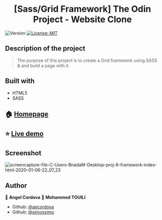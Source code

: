 <h1 align="center">[Sass/Grid Framework] The Odin Project - Website Clone</h1>
<p>
  <img alt="Version" src="https://img.shields.io/badge/version-0.0.1-blue.svg?cacheSeconds=2592000" />
  <a href="#" target="_blank">
    <img alt="License: MIT " src="https://img.shields.io/badge/License-MIT -yellow.svg" />
  </a>
</p>


## Description of the project 

>The purpose of this project is to create a Grid framework using SASS & and build a page with it. 

## Built with
<ul>
  <li>HTML5</li>
  <li>SASS</li>
</ul>

## 🏠 [Homepage](https://github.com/aecordova/proj-8-framework)

## ⭐️ [Live demo](https://rawcdn.githack.com/aecordova/proj-8-framework/3438b3de205d283b7d15765b4b1dd82d1fb5d3c8/index.html)

## Screenshot
![screencapture-file-C-Users-BnadaM-Desktop-proj-8-framework-index-html-2020-01-06-22_07_23](https://user-images.githubusercontent.com/57480558/71852612-06e21780-30d1-11ea-81dc-65a28e7041da.png)

## Author

👤 **Angel Cordova**
👤 **Mohammed TOUILI**

* Github: [@aecordova](https://github.com/https:\/\/github.com\/aecordova)  
* Github: [@simoxsimo](https://github.com/https:\/\/github.com\/simoxsimo)

